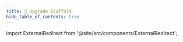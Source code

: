 ```yaml
---
title: 🔗 Upgrade Scaffold
hide_table_of_contents: true
---
```


import ExternalRedirect from '@site/src/components/ExternalRedirect';

<ExternalRedirect to="https://scaffold-stark.github.io/scaffold-upgrade-helper/" />
